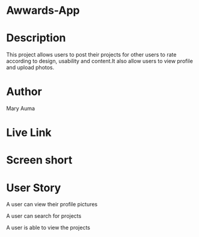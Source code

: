 # Awwards-App
# Description
This project allows users to post their projects for other users to rate according to design, usability and content.It also allow users to view profile and upload photos.
# Author 
Mary Auma
# Live Link

# Screen short

# User Story
A user can view their profile pictures

A user can search for projects

A user is able to view the projects
